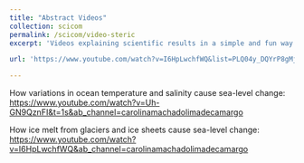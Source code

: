 ```yaml
---
title: "Abstract Videos"
collection: scicom
permalink: /scicom/video-steric
excerpt: 'Videos explaining scientific results in a simple and fun way.'

url: 'https://www.youtube.com/watch?v=I6HpLwchfWQ&list=PLQ04y_DQYrP8gMjPNN-9CsubYDbSGqfCN&ab_channel=carolinamachadolimadecamargo'

---
```


How variations in ocean temperature and salinity cause sea-level change: https://www.youtube.com/watch?v=Uh-GN9QznFI&t=1s&ab_channel=carolinamachadolimadecamargo 

How ice melt from glaciers and ice sheets cause sea-level change: https://www.youtube.com/watch?v=I6HpLwchfWQ&ab_channel=carolinamachadolimadecamargo

